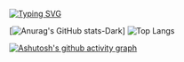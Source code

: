 [![Typing SVG](https://readme-typing-svg.demolab.com?font=Fira+Code&pause=1000&center=true&width=435&lines=Welcome+to+my+profile)](https://git.io/typing-svg)

[![Anurag's GitHub stats-Dark](https://github-readme-stats.vercel.app/api?username=bhsh0112&show_icons=true&theme=dark#gh-dark-mode-only)]
![Top Langs](https://github-readme-stats.vercel.app/api/top-langs/?username=bhsh0112&theme=dark#gh-dark-mode-only)

[![Ashutosh's github activity graph](https://github-readme-activity-graph.vercel.app/graph?username=bhsh0112&theme=react)](https://github.com/ashutosh00710/github-readme-activity-graph)

